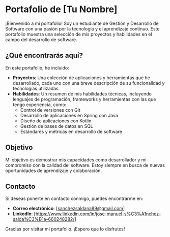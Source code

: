 # Portafolio de [Tu Nombre]

¡Bienvenido a mi portafolio! Soy un estudiante de Gestión y Desarrollo de Software con una pasión por la tecnología y el aprendizaje continuo. Este portafolio muestra una selección de mis proyectos y habilidades en el campo del desarrollo de software.

## ¿Qué encontrarás aquí?

En este portafolio, he incluido:

- **Proyectos**: Una colección de aplicaciones y herramientas que he desarrollado, cada uno con una breve descripción de su funcionalidad y tecnologías utilizadas.
- **Habilidades**: Un resumen de mis habilidades técnicas, incluyendo lenguajes de programación, frameworks y herramientas con las que tengo experiencia, como:
  - Control de versiones con Git
  - Desarrollo de aplicaciones en Spring con Java
  - Diseño de aplicaciones con Kotlin
  - Gestión de bases de datos en SQL
  - Estándares y métricas en desarrollo de software

## Objetivo

Mi objetivo es demostrar mis capacidades como desarrollador y mi compromiso con la calidad del software. Estoy siempre en busca de nuevas oportunidades de aprendizaje y colaboración.

## Contacto

Si deseas ponerte en contacto conmigo, puedes encontrarme en:

- **Correo electrónico**: [sanchezsaldana89@gmail.com]
- **LinkedIn**: [https://www.linkedin.com/in/jose-manuel-s%C3%A1nchez-salda%C3%B1a-660248282/]

Gracias por visitar mi portafolio. ¡Espero que lo disfrutes!

